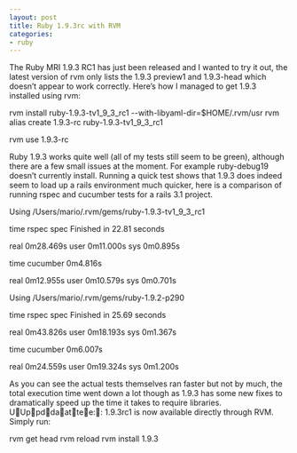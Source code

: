 ```yaml
---
layout: post
title: Ruby 1.9.3rc with RVM
categories:
- ruby
---
```

The Ruby MRI 1.9.3 RC1 has just been released and I wanted to try it out, the
latest version of rvm only lists the 1.9.3 preview1 and 1.9.3-head which
doesn&#8217;t appear to work correctly. Here&#8217;s how I managed to get 1.9.3
installed using rvm:

  rvm install ruby-1.9.3-tv1_9_3_rc1 --with-libyaml-dir=$HOME/.rvm/usr
  rvm alias create 1.9.3-rc ruby-1.9.3-tv1_9_3_rc1

  rvm use 1.9.3-rc

Ruby 1.9.3 works quite well (all of my tests still seem to be green), although
there are a few small issues at the moment. For example ruby-debug19
doesn&#8217;t currently install.
Running a quick test shows that 1.9.3 does indeed seem to load up a rails
environment much quicker, here is a comparison of running rspec and cucumber
tests for a rails 3.1 project.

  Using /Users/mario/.rvm/gems/ruby-1.9.3-tv1_9_3_rc1

  time rspec spec
  Finished in 22.81 seconds

  real	0m28.469s
  user	0m11.000s
  sys	0m0.895s

  time cucumber
  0m4.816s

  real	0m12.955s
  user	0m10.579s
  sys	0m0.701s

  Using /Users/mario/.rvm/gems/ruby-1.9.2-p290

  time rspec spec
  Finished in 25.69 seconds

  real	0m43.826s
  user	0m18.193s
  sys	0m1.367s

  time cucumber
  0m6.007s

  real	0m24.559s
  user	0m19.324s
  sys	0m1.200s

As you can see the actual tests themselves ran faster but not by much, the
total execution time went down a lot though as 1.9.3 has some new fixes to
dramatically speed up the time it takes to require libraries.
UUppddaattee:: 1.9.3rc1 is now available directly through RVM. Simply run:

  rvm get head
  rvm reload
  rvm install 1.9.3

